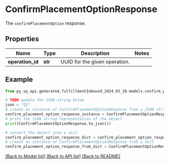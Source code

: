 # ConfirmPlacementOptionResponse

The `confirmPlacementOption` response.

## Properties

Name | Type | Description | Notes
------------ | ------------- | ------------- | -------------
**operation_id** | **str** | UUID for the given operation. | 

## Example

```python
from py_sp_api.generated.fulfillmentInbound_2024_03_20.models.confirm_placement_option_response import ConfirmPlacementOptionResponse

# TODO update the JSON string below
json = "{}"
# create an instance of ConfirmPlacementOptionResponse from a JSON string
confirm_placement_option_response_instance = ConfirmPlacementOptionResponse.from_json(json)
# print the JSON string representation of the object
print(ConfirmPlacementOptionResponse.to_json())

# convert the object into a dict
confirm_placement_option_response_dict = confirm_placement_option_response_instance.to_dict()
# create an instance of ConfirmPlacementOptionResponse from a dict
confirm_placement_option_response_from_dict = ConfirmPlacementOptionResponse.from_dict(confirm_placement_option_response_dict)
```
[[Back to Model list]](../README.md#documentation-for-models) [[Back to API list]](../README.md#documentation-for-api-endpoints) [[Back to README]](../README.md)


